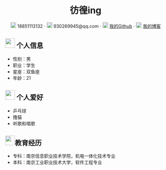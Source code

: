 <center>
     <h1>彷徨ing</h1>
     <div>
         <span>
             <img src="https://niit-soft.oss-cn-hangzhou.aliyuncs.com/assets/phone-solid.svg" width="18px">
             18851113132
         </span>
         ·
         <span>
             <img src="https://niit-soft.oss-cn-hangzhou.aliyuncs.com/assets/envelope-solid.svg" width="18px">
             930269945@qq.com
         </span>
         ·
         <span>
             <img src="https://niit-soft.oss-cn-hangzhou.aliyuncs.com/avatar/me.jpg" width="18px">
             <a href="https://github.com/mqxu">我的Github</a>
         </span>
         ·
         <span>
             <img src="https://niit-soft.oss-cn-hangzhou.aliyuncs.com/avatar/me.jpg" width="18px">
             <a href="https://mqxu.github.io/blog.github.io/">我的博客</a>
         </span>
     </div>
 </center>
 

 ## <img src="https://niit-soft.oss-cn-hangzhou.aliyuncs.com/assets/info-circle-solid.svg" width="30px"> 个人信息 

 - 性别：男
 - 职业：学生
 - 星座：双鱼座
 - 年龄：21

 ## <img src="https://niit-soft.oss-cn-hangzhou.aliyuncs.com/assets/info-circle-solid.svg" width="30px"> 个人爱好 

 - 乒乓球
 - 撸猫
 - 听歌和唱歌
 
 ## <img src="https://niit-soft.oss-cn-hangzhou.aliyuncs.com/assets/info-circle-solid.svg" width="30px">教育经历
 - 专科：南京信息职业技术学院，机电一体化技术专业 
 - 本科：南京工业职业技术大学，软件工程专业


